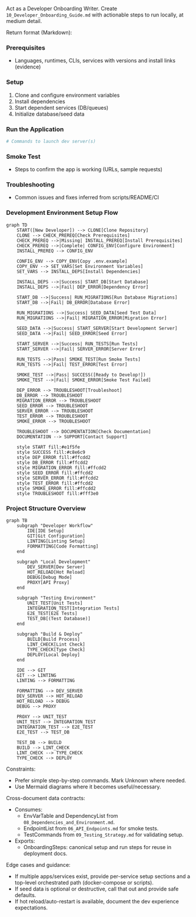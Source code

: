 Act as a Developer Onboarding Writer. Create `10_Developer_Onboarding_Guide.md` with actionable steps to run locally, at medium detail.

Return format (Markdown):
### Prerequisites
- Languages, runtimes, CLIs, services with versions and install links (evidence)

### Setup
1. Clone and configure environment variables
2. Install dependencies
3. Start dependent services (DB/queues)
4. Initialize database/seed data

### Run the Application
```bash
# Commands to launch dev server(s)
```

### Smoke Test
- Steps to confirm the app is working (URLs, sample requests)

### Troubleshooting
- Common issues and fixes inferred from scripts/README/CI

### Development Environment Setup Flow
```mermaid
graph TD
    START([New Developer]) --> CLONE[Clone Repository]
    CLONE --> CHECK_PREREQ[Check Prerequisites]
    CHECK_PREREQ -->|Missing| INSTALL_PREREQ[Install Prerequisites]
    CHECK_PREREQ -->|Complete| CONFIG_ENV[Configure Environment]
    INSTALL_PREREQ --> CONFIG_ENV
    
    CONFIG_ENV --> COPY_ENV[Copy .env.example]
    COPY_ENV --> SET_VARS[Set Environment Variables]
    SET_VARS --> INSTALL_DEPS[Install Dependencies]
    
    INSTALL_DEPS -->|Success| START_DB[Start Database]
    INSTALL_DEPS -->|Fail| DEP_ERROR[Dependency Error]
    
    START_DB -->|Success| RUN_MIGRATIONS[Run Database Migrations]
    START_DB -->|Fail| DB_ERROR[Database Error]
    
    RUN_MIGRATIONS -->|Success| SEED_DATA[Seed Test Data]
    RUN_MIGRATIONS -->|Fail| MIGRATION_ERROR[Migration Error]
    
    SEED_DATA -->|Success| START_SERVER[Start Development Server]
    SEED_DATA -->|Fail| SEED_ERROR[Seed Error]
    
    START_SERVER -->|Success| RUN_TESTS[Run Tests]
    START_SERVER -->|Fail| SERVER_ERROR[Server Error]
    
    RUN_TESTS -->|Pass| SMOKE_TEST[Run Smoke Tests]
    RUN_TESTS -->|Fail| TEST_ERROR[Test Error]
    
    SMOKE_TEST -->|Pass| SUCCESS([Ready to Develop!])
    SMOKE_TEST -->|Fail| SMOKE_ERROR[Smoke Test Failed]
    
    DEP_ERROR --> TROUBLESHOOT[Troubleshoot]
    DB_ERROR --> TROUBLESHOOT
    MIGRATION_ERROR --> TROUBLESHOOT
    SEED_ERROR --> TROUBLESHOOT
    SERVER_ERROR --> TROUBLESHOOT
    TEST_ERROR --> TROUBLESHOOT
    SMOKE_ERROR --> TROUBLESHOOT
    
    TROUBLESHOOT --> DOCUMENTATION[Check Documentation]
    DOCUMENTATION --> SUPPORT[Contact Support]
    
    style START fill:#e1f5fe
    style SUCCESS fill:#c8e6c9
    style DEP_ERROR fill:#ffcdd2
    style DB_ERROR fill:#ffcdd2
    style MIGRATION_ERROR fill:#ffcdd2
    style SEED_ERROR fill:#ffcdd2
    style SERVER_ERROR fill:#ffcdd2
    style TEST_ERROR fill:#ffcdd2
    style SMOKE_ERROR fill:#ffcdd2
    style TROUBLESHOOT fill:#fff3e0
```

### Project Structure Overview
```mermaid
graph TB
    subgraph "Developer Workflow"
        IDE[IDE Setup]
        GIT[Git Configuration]
        LINTING[Linting Setup]
        FORMATTING[Code Formatting]
    end
    
    subgraph "Local Development"
        DEV_SERVER[Dev Server]
        HOT_RELOAD[Hot Reload]
        DEBUG[Debug Mode]
        PROXY[API Proxy]
    end
    
    subgraph "Testing Environment"
        UNIT_TEST[Unit Tests]
        INTEGRATION_TEST[Integration Tests]
        E2E_TEST[E2E Tests]
        TEST_DB[(Test Database)]
    end
    
    subgraph "Build & Deploy"
        BUILD[Build Process]
        LINT_CHECK[Lint Check]
        TYPE_CHECK[Type Check]
        DEPLOY[Local Deploy]
    end
    
    IDE --> GIT
    GIT --> LINTING
    LINTING --> FORMATTING
    
    FORMATTING --> DEV_SERVER
    DEV_SERVER --> HOT_RELOAD
    HOT_RELOAD --> DEBUG
    DEBUG --> PROXY
    
    PROXY --> UNIT_TEST
    UNIT_TEST --> INTEGRATION_TEST
    INTEGRATION_TEST --> E2E_TEST
    E2E_TEST --> TEST_DB
    
    TEST_DB --> BUILD
    BUILD --> LINT_CHECK
    LINT_CHECK --> TYPE_CHECK
    TYPE_CHECK --> DEPLOY
```

Constraints:
- Prefer simple step-by-step commands. Mark Unknown where needed.
- Use Mermaid diagrams where it becomes useful/necessary.

Cross-document data contracts:
- Consumes:
  - EnvVarTable and DependencyList from `08_Dependencies_and_Environment.md`.
  - EndpointList from `06_API_Endpoints.md` for smoke tests.
  - TestCommands from `09_Testing_Strategy.md` for validating setup.
- Exports:
  - OnboardingSteps: canonical setup and run steps for reuse in deployment docs.

Edge cases and guidance:
- If multiple apps/services exist, provide per-service setup sections and a top-level orchestrated path (docker-compose or scripts).
- If seed data is optional or destructive, call that out and provide safe defaults.
- If hot reload/auto-restart is available, document the dev experience expectations.

